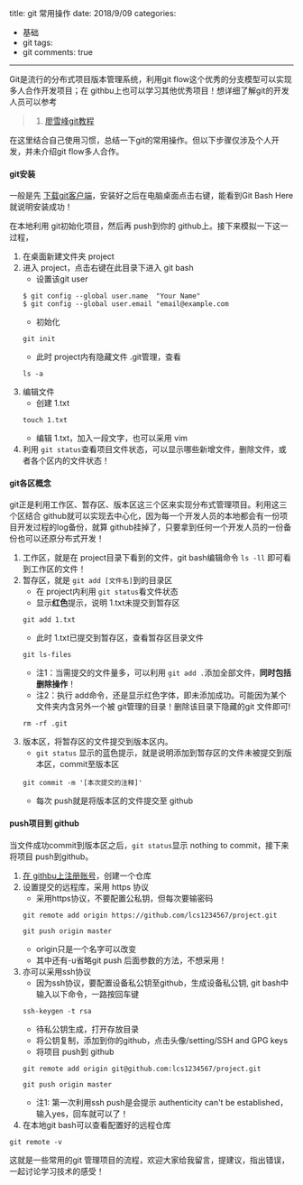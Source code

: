 title: git 常用操作
date: 2018/9/09
categories:
- 基础
- git
tags:
- git
comments: true
---
Git是流行的分布式项目版本管理系统，利用git flow这个优秀的分支模型可以实现多人合作开发项目；在 githbu上也可以学习其他优秀项目！想详细了解git的开发人员可以参考
> 1. [廖雪峰git教程](https://www.liaoxuefeng.com/wiki/0013739516305929606dd18361248578c67b8067c8c017b000)

在这里结合自己使用习惯，总结一下git的常用操作。但以下步骤仅涉及个人开发，并未介绍git flow多人合作。

#### git安装
一般是先 [下载git客户端](https://git-scm.com/downloads)，安装好之后在电脑桌面点击右键，能看到Git Bash Here就说明安装成功！

在本地利用 git初始化项目，然后再 push到你的 github上。接下来模拟一下这一过程，
1. 在桌面新建文件夹 project
2. 进入 project，点击右键在此目录下进入 git bash
    - 设置该git user
    ```
    $ git config --global user.name  "Your Name"
    $ git config --global user.email "email@example.com
    ```
    - 初始化
    ```
    git init
    ```
    - 此时 project内有隐藏文件 .git管理，查看
    ```
    ls -a
    ```
3. 编辑文件
    - 创建 1.txt
    ```
    touch 1.txt
    ```
    - 编辑 1.txt，加入一段文字，也可以采用 vim
4. 利用 `git status`查看项目文件状态，可以显示哪些新增文件，删除文件，或者各个区内的文件状态！

#### git各区概念
git正是利用工作区、暂存区、版本区这三个区来实现分布式管理项目。利用这三个区结合 github就可以实现去中心化，因为每一个开发人员的本地都会有一份项目开发过程的log备份，就算 github挂掉了，只要拿到任何一个开发人员的一份备份也可以还原分布式开发！
1. 工作区，就是在 project目录下看到的文件，git bash编辑命令 `ls -ll` 即可看到工作区的文件！
2. 暂存区，就是 `git add [文件名]`到的目录区
    - 在 project内利用 `git status`看文件状态
    - 显示**红色**提示，说明 1.txt未提交到暂存区
    ```
    git add 1.txt
    ```
    - 此时 1.txt已提交到暂存区，查看暂存区目录文件
    ```
    git ls-files
    ```
    - 注1：当需提交的文件量多，可以利用 `git add .`添加全部文件，**同时包括删除操作**！
    - 注2：执行 add命令，还是显示红色字体，即未添加成功。可能因为某个文件夹内含另外一个被 git管理的目录！删除该目录下隐藏的git 文件即可!
    ```
    rm -rf .git
    ```
3. 版本区，将暂存区的文件提交到版本区内。
    - `git status` 显示的蓝色提示，就是说明添加到暂存区的文件未被提交到版本区，commit至版本区
    ```
    git commit -m '[本次提交的注释]'
    ```
    - 每次 push就是将版本区的文件提交至 github

#### push项目到 github
当文件成功commit到版本区之后，`git status`显示 nothing to commit，接下来将项目 push到github。
1. [在 githbu上注册账号](https://github.com/)，创建一个仓库
2. 设置提交的远程库，采用 https 协议
    - 采用https协议，不要配置公私钥，但每次要输密码
    ```
    git remote add origin https://github.com/lcs1234567/project.git
    
    git push origin master
    ```
    - origin只是一个名字可以改变
    - 其中还有-u省略git push 后面参数的方法，不想采用！
3. 亦可以采用ssh协议
    - 因为ssh协议，要配置设备私公钥至github，生成设备私公钥, git bash中输入以下命令，一路按回车键
    ```
    ssh-keygen -t rsa
    ```
    - 待私公钥生成，打开存放目录
    - 将公钥复制，添加到你的github，点击头像/setting/SSH and GPG keys
    - 将项目 push到 github
    ```
    git remote add origin git@github.com:lcs1234567/project.git
    
    git push origin master
    ```
    - 注1: 第一次利用ssh push是会提示 authenticity can't be established，输入yes，回车就可以了！
4. 在本地git bash可以查看配置好的远程仓库
```
git remote -v
```

这就是一些常用的git 管理项目的流程，欢迎大家给我留言，提建议，指出错误，一起讨论学习技术的感受！
